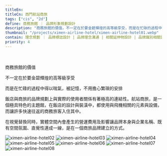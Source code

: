 ```yaml
---
titleEn:
titleCn: 西門航站商旅
tags: ["cis", "2d"]
define: 商務旅館 ｜ 品牌形象規劃設計
description: "商務旅館的價值，不一定在於要金碧輝煌的高等級享受，而是在忙碌的過程中得以喘氣，被記憶，不用擔心繁瑣的安排。"
thumbnail: "/projects/ximen-airline-hotel/ximen-airline-hotel01.webp"
contain: 理念規劃 ｜ 品牌標誌設計 | 品牌理念溝通 | 相關延伸物設計 | 品牌識別相關諮詢
priority: 4
---
```


<section>　

商務旅館的價值

不一定在於要金碧輝煌的高等級享受

而是在忙碌的過程中得以喘氣，被記憶，不用擔心繁瑣的安排

飯店與商旅的品牌規劃上與實際的使用者關係有著極高的連結性。航站商旅，是一個極具特色的主題館，在飯店的設計與裝潢中，都使用與飛機相關的元素與設備，而讓許多快速往返的商務旅客入住其中。

在視覺替換同時，實體空間內會產生的營運費用及影響讓品牌本身與企業名稱、既有空間氛圍、直覺性連成一線，是在一個商旅品牌建立的方式。

</section>

<section>

<img alt="ximen-airline-hotel02" data-src="/projects/ximen-airline-hotel/ximen-airline-hotel02.webp" />
<img alt="ximen-airline-hotel03" data-src="/projects/ximen-airline-hotel/ximen-airline-hotel03.webp" />
<img alt="ximen-airline-hotel04" data-src="/projects/ximen-airline-hotel/ximen-airline-hotel04.webp" />
<img alt="ximen-airline-hotel05" data-src="/projects/ximen-airline-hotel/ximen-airline-hotel05.webp" />
<img alt="ximen-airline-hotel06" data-src="/projects/ximen-airline-hotel/ximen-airline-hotel06.webp" />
<img alt="ximen-airline-hotel07" data-src="/projects/ximen-airline-hotel/ximen-airline-hotel07.webp" />
<img alt="ximen-airline-hotel08" data-src="/projects/ximen-airline-hotel/ximen-airline-hotel08.webp" />

</section>
